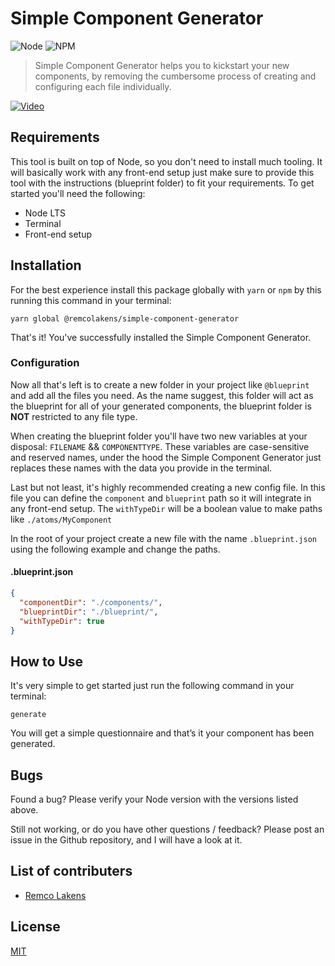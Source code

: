 # Simple Component Generator

![Node](https://img.shields.io/static/v1?label=NodeJS&message=v14.16.0&color=blue)
![NPM](https://img.shields.io/static/v1?label=NPM&message=v6.14.11&color=orange)

> Simple Component Generator helps you to kickstart your new components, by removing the cumbersome process of creating and configuring each file individually.

[![Video](https://s4.gifyu.com/images/Screen-Recording-2021-03-08-at-1.gif)](https://s4.gifyu.com/images/Screen-Recording-2021-03-08-at-1.gif)

## Requirements

This tool is built on top of Node, so you don't need to install much tooling. It will basically work with any front-end setup just make sure to provide this tool with the instructions (blueprint folder) to fit your requirements. To get started you'll need the following:

- Node LTS
- Terminal
- Front-end setup

## Installation

For the best experience install this package globally with `yarn` or `npm` by this running this command in your terminal:

```
yarn global @remcolakens/simple-component-generator
```

That's it! You've successfully installed the Simple Component Generator.

### Configuration

Now all that's left is to create a new folder in your project like `@blueprint` and add all the files you need.
As the name suggest, this folder will act as the blueprint for all of your generated components, the blueprint folder is **NOT** restricted to any file type.

When creating the blueprint folder you'll have two new variables at your disposal: `FILENAME` && `COMPONENTTYPE`.
These variables are case-sensitive and reserved names, under the hood the Simple Component Generator just replaces these names with the data you provide in the terminal.

Last but not least, it's highly recommended creating a new config file. In this file you can define the `component` and `blueprint` path so it will integrate in any front-end setup.
The `withTypeDir` will be a boolean value to make paths like `./atoms/MyComponent`

In the root of your project create a new file with the name `.blueprint.json` using the following example and change the paths.

#### .blueprint.json

```json
{
  "componentDir": "./components/",
  "blueprintDir": "./blueprint/",
  "withTypeDir": true
}
```



## How to Use

It's very simple to get started just run the following command in your terminal:

```shell
generate
```

You will get a simple questionnaire and that’s it your component has been generated.

## Bugs

Found a bug? Please verify your Node version with the versions listed above.

Still not working, or do you have other questions / feedback?
Please post an issue in the Github repository, and I will have a look at it.

## List of contributers

- [Remco Lakens](info@remcolakens.nl)

## License

[MIT](LICENSE)
